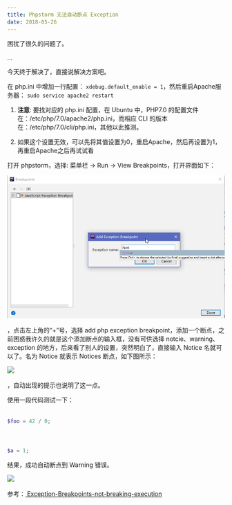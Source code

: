 ```yaml
---
title: Phpstorm 无法自动断点 Exception
date: 2018-05-26
---
```


困扰了很久的问题了。

  

...

  

今天终于解决了，直接说解决方案吧。

  

在 php.ini 中增加一行配置： `xdebug.default_enable = 1`，然后重启Apache服务器： `sudo service apache2 restart`

1. **注意**: 要找对应的 php.ini 配置，在 Ubuntu 中，PHP7.0 的配置文件在：/etc/php/7.0/apache2/php.ini，而相应 CLI 的版本在：/etc/php/7.0/cli/php.ini，其他以此推测。

2. 如果这个设置无效，可以先将其值设置为0，重启Apache，然后再设置为1，再重启Apache之后再试试看

  

打开 phpstorm，选择: 菜单栏 -> Run -> View Breakpoints，打开界面如下：

  

![](/blog/imgs/2112ed87ae129b4f62590c5117bb625c.png)

  

，点击左上角的“+”号，选择 add php exception breakpoint，添加一个断点，之前困惑我许久的就是这个添加断点的输入框，没有可供选择 notcie、warning、exception 的地方，后来看了别人的设置，突然明白了，直接输入 Notice 名就可以了。名为 Notice 就表示 Notices 断点，如下图所示：

  

![](/blog/imgs/55e505339725afcbf8cf5c31fed445f2.png)

  

，自动出现的提示也说明了这一点。

  

使用一段代码测试一下：

``` php

$foo = 42 / 0;

  

$a = 1;

```

  

结果，成功自动断点到 Warning 错误。

  

![](http://feiffy.cc/w/images/5/5b/Phpstorm-003.png)

  

参考：<a href="https://intellij-support.jetbrains.com/hc/en-us/community/posts/115000020804-Exception-Breakpoints-not-breaking-execution" target="_blank" rel="noopener noreferrer"> Exception-Breakpoints-not-breaking-execution</a>
